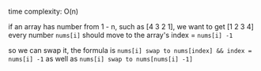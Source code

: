 time complexity: O(n) 

if an array has number from 1 - n, such as [4 3 2 1], we want to get [1 2 3 4]
every number `nums[i]` should move to the array's index =  `nums[i] -1`

so we can swap it, the formula is `nums[i] swap to nums[index] && index = nums[i] -1` as well as 
`nums[i] swap to nums[nums[i] -1]`